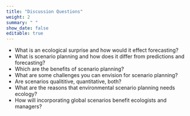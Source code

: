 ```yaml
---
title: "Discussion Questions"
weight: 2
summary: " "
show_date: false
editable: true
---
```


* What is an ecological surprise and how would it effect forecasting?
* What is scenario planning and how does it differ from predictions and forecasting?
* Which are the benefits of scenario planning?
* What are some challenges you can envision for scenario planning?
* Are scenarios qualititive, quantitative, both?
* What are the reasons that environmental scenario planning needs ecology?
* How will incorporating global scenarios benefit ecologists and managers?
